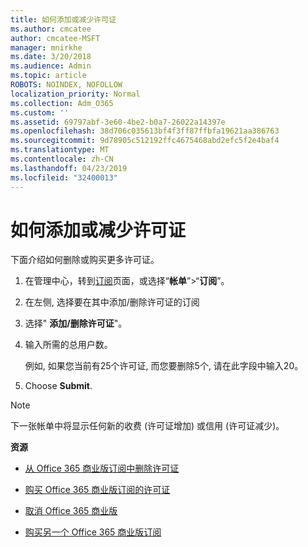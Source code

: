 ```yaml
---
title: 如何添加或减少许可证
ms.author: cmcatee
author: cmcatee-MSFT
manager: mnirkhe
ms.date: 3/20/2018
ms.audience: Admin
ms.topic: article
ROBOTS: NOINDEX, NOFOLLOW
localization_priority: Normal
ms.collection: Adm_O365
ms.custom: ''
ms.assetid: 69797abf-3e60-4be2-b0a7-26022a14397e
ms.openlocfilehash: 38d706c035613bf4f3ff87ffbfa19621aa386763
ms.sourcegitcommit: 9d78905c512192ffc4675468abd2efc5f2e4baf4
ms.translationtype: MT
ms.contentlocale: zh-CN
ms.lasthandoff: 04/23/2019
ms.locfileid: "32400013"
---
```

# <a name="how-to-add-or-reduce-licenses"></a>如何添加或减少许可证

下面介绍如何删除或购买更多许可证。
  
1. 在管理中心，转到[订阅](https://go.microsoft.com/fwlink/p/?linkid=842054)页面，或选择“**帐单**”\>“**订阅**”。
    
2. 在左侧, 选择要在其中添加/删除许可证的订阅
    
3. 选择" **添加/删除许可证**"。
    
4. 输入所需的总用户数。
    
    例如, 如果您当前有25个许可证, 而您要删除5个, 请在此字段中输入20。
    
5. Choose **Submit**.
    
> [!NOTE]
> 下一张帐单中将显示任何新的收费 (许可证增加) 或信用 (许可证减少)。 
  
 **资源**
  
- [从 Office 365 商业版订阅中删除许可证](https://support.office.com/article/9c64d127-e2dd-4ecc-81f5-2f87e5a74803)
    
- [购买 Office 365 商业版订阅的许可证](https://support.office.com/article/36081d8d-b3fa-4948-8c34-e217bba825e1)
    
- [取消 Office 365 商业版](https://support.office.com/article/b1bc0bef-4608-4601-813a-cdd9f746709a)
    
- [购买另一个 Office 365 商业版订阅](https://support.office.com/article/fab3b86c-3359-4042-8692-5d4dc7550b7c)
    

